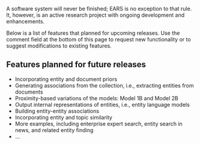 A software system will never be finished; EARS is no exception to that rule. It, however, is an active research project with ongoing development and enhancements.

Below is a list of features that planned for upcoming releases. Use the comment field at the bottom of this page to request new functionality or to suggest modifications to existing features.

## Features planned for future releases ##

  * Incorporating entity and document priors
  * Generating associations from the collection, i.e., extracting entities from documents
  * Proximity-based variations of the models: Model 1B and Model 2B
  * Output internal representations of entities, i.e., entity language models
  * Building entity-entity associations
  * Incorporating entity and topic similarity
  * More examples, including enterprise expert search, entity search in news, and related entity finding
  * ...